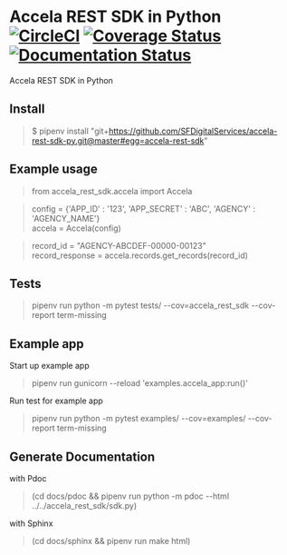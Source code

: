 # Accela REST SDK in Python [![CircleCI](https://badgen.net/circleci/github/SFDigitalServices/accela-rest-sdk-py/main)](https://circleci.com/gh/SFDigitalServices/accela-rest-sdk-py) [![Coverage Status](https://coveralls.io/repos/github/SFDigitalServices/accela-rest-sdk-py/badge.svg?branch=main)](https://coveralls.io/github/SFDigitalServices/accela-rest-sdk-py?branch=main) [![Documentation Status](https://readthedocs.org/projects/accela-rest-sdk-py/badge/?version=main)](https://accela-rest-sdk-py.readthedocs.io/en/master/?badge=main)

Accela REST SDK in Python

## Install
> $ pipenv install "git+https://github.com/SFDigitalServices/accela-rest-sdk-py.git@master#egg=accela-rest-sdk"

## Example usage
> from accela_rest_sdk.accela import Accela

> config = {'APP_ID' : '123', 'APP_SECRET' : 'ABC', 'AGENCY' : 'AGENCY_NAME'}  
> accela = Accela(config)

> record_id = "AGENCY-ABCDEF-00000-00123"  
> record_response = accela.records.get_records(record_id)

## Tests
> pipenv run python -m pytest tests/ --cov=accela_rest_sdk --cov-report term-missing
  
## Example app
Start up example app
> pipenv run gunicorn --reload 'examples.accela_app:run()'

Run test for example app
> pipenv run python -m pytest examples/ --cov=examples/ --cov-report term-missing

## Generate Documentation
with Pdoc
> (cd docs/pdoc && pipenv run python -m pdoc --html ../../accela_rest_sdk/sdk.py)

with Sphinx
> (cd docs/sphinx && pipenv run make html)





